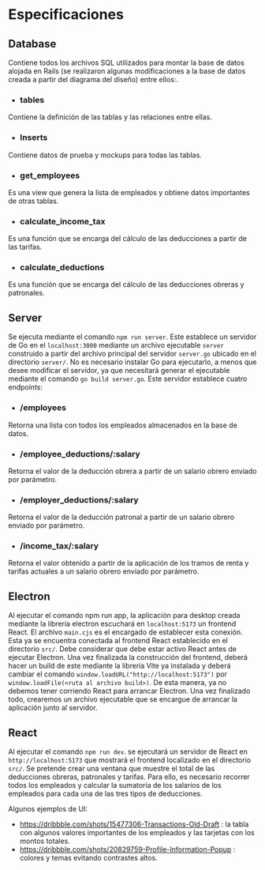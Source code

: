 # Especificaciones
## Database

Contiene todos los archivos SQL utilizados para montar la base de datos alojada en Rails (se realizaron algunas modificaciones a la base de datos creada a partir del diagrama del diseño) entre ellos:.

- ### tables
Contiene la definición de las tablas y las relaciones entre ellas.
- ### Inserts
Contiene datos de prueba y mockups para todas las tablas.  
- ### get_employees
Es una view que genera la lista de empleados y obtiene datos importantes de otras tablas.    
- ### calculate_income_tax
Es una función que se encarga del cálculo de las deducciones a partir de las tarifas.
- ### calculate_deductions
Es una función que se encarga del cálculo de las deducciones obreras y patronales.

## Server
Se ejecuta mediante el comando `npm run server`. Este establece un servidor de Go en el `localhost:3000` mediante un archivo ejecutable `server` construido a partir del archivo principal del servidor `server.go` ubicado en el directorio `server/`. No es necesario instalar Go para ejecutarlo, a menos que desee modificar el servidor, ya que necesitará generar el ejecutable mediante el comando `go build server.go`. Este servidor establece cuatro endpoints:
- ### /employees
Retorna una lista con todos los empleados almacenados en la base de datos.
- ### /employee_deductions/:salary
Retorna el valor de la deducción obrera a partir de un salario obrero enviado por parámetro. 
- ### /employer_deductions/:salary
Retorna el valor de la deducción patronal a partir de un salario obrero enviado por parámetro.
- ### /income_tax/:salary
Retorna el valor obtenido a partir de la aplicación de los tramos de renta y tarifas actuales a un salario obrero enviado por parámetro.

## Electron
Al ejecutar el comando npm run app, la aplicación para desktop creada mediante la librería electron escuchará en `localhost:5173` un frontend React. El archivo `main.cjs` es el encargado de establecer esta conexión. Esta ya se encuentra conectada al frontend React establecido en el directorio `src/`. Debe considerar que debe estar activo React antes de ejecutar Electron. Una vez finalizada la construcción del frontend, deberá hacer un build de este mediante la librería Vite ya instalada y deberá cambiar el comando `window.loadURL("http://localhost:5173")` por `window.loadFile(<ruta al archivo build>)`. De esta manera, ya no debemos tener corriendo React para arrancar Electron. Una vez finalizado todo, crearemos un archivo ejecutable que se encargue de arrancar la aplicación junto al servidor.

## React
Al ejecutar el comando `npm run dev`. se ejecutará un servidor de React en `http://localhost:5173` que mostrará el frontend localizado en el directorio `src/`. Se pretende crear una ventana que muestre el total de las deducciones obreras, patronales y tarifas. Para ello, es necesario recorrer todos los empleados y calcular la sumatoria de los salarios de los empleados para cada una de las tres tipos de deducciones.

Algunos ejemplos de UI:
- https://dribbble.com/shots/15477306-Transactions-Old-Draft : la tabla con algunos valores importantes de los empleados y las tarjetas con los montos totales.
- https://dribbble.com/shots/20829759-Profile-Information-Popup : colores y temas evitando contrastes altos.
